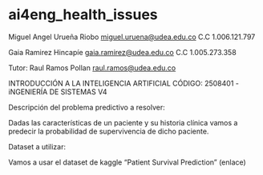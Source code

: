# ai4eng_health_issues

Miguel Angel Urueña Riobo		miguel.uruena@udea.edu.co
					C.C 1.006.121.797
					
Gaia Ramirez Hincapíe		gaia.ramirez@udea.edu.co
					C.C 1.005.273.358

Tutor: 
Raul Ramos Pollan			raul.ramos@udea.edu.co


INTRODUCCIÓN A LA INTELIGENCIA ARTIFICIAL
CÓDIGO: 2508401 - iNGENIERÍA DE SISTEMAS V4

Descripción del problema predictivo a resolver:

Dadas las características de un paciente y su historia clínica vamos a predecir la probabilidad de supervivencia de dicho paciente.

Dataset a utilizar:

Vamos a usar el dataset de kaggle “Patient Survival Prediction” (enlace)
